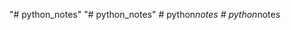 "# python_notes" 
"# python_notes" 
#   p y t h o n _ n o t e s  
 #   p y t h o n _ n o t e s  
 